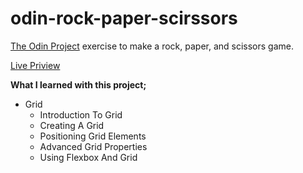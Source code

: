 # odin-rock-paper-scirssors

[The Odin Project](https://www.theodinproject.com/lessons/node-path-intermediate-html-and-css-admin-dashboard) exercise to make a rock, paper, and scissors game.

[Live Priview](https://oguzhan-ulutas.github.io/odin-admin-dashboard/)

**What I learned with this project;**

- Grid
  - Introduction To Grid
  - Creating A Grid
  - Positioning Grid Elements
  - Advanced Grid Properties
  - Using Flexbox And Grid
